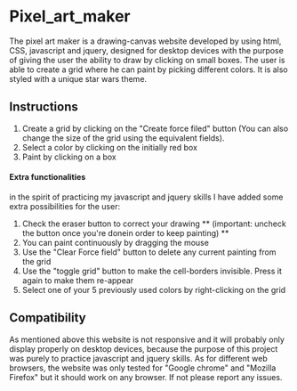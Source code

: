 # Pixel_art_maker
The pixel art maker is a drawing-canvas website developed by using html, CSS, javascript and jquery, designed for desktop devices with the purpose of giving the user the ability to draw by clicking on small boxes.
The user is able to create a grid where he can paint by picking different colors.
It is also styled with a unique star wars theme.

## Instructions
<ol>
<li>Create a grid by clicking on the "Create force filed" button (You can also change the size of the grid using the equivalent fields). </li>
<li>Select a color by clicking on the initially red box</li>
<li>Paint by clicking on a box</li>
</ol>

#### Extra functionalities
in the spirit of practicing my javascript and jquery skills I have added some extra possibilities for the user:
<ol>
<li>Check the eraser button to correct your drawing ** (important: uncheck the button once you're donein order to keep painting) ** </li>
<li>You can paint continuously by dragging the mouse</li>
<li>Use the "Clear Force field" button to delete any current painting from the grid</li>
<li>Use the "toggle grid" button to make the cell-borders invisible. Press it again to make them re-appear</li>
<li>Select one of your 5 previously used colors by right-clicking on the grid</li>
</ol>

## Compatibility
As mentioned above this website is not responsive and it will probably only display properly on desktop devices, because the purpose of this project was purely to practice javascript and jquery skills.
As for different web browsers, the website was only tested for "Google chrome" and "Mozilla Firefox" but it should work on any browser. If not please report any issues.




 
